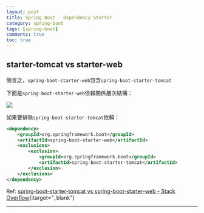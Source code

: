 ```yaml
---
layout: post
title: Spring Boot - Dependency Starter
category: spring-boot
tags: [spring-boot]
comments: true
toc: true
---
```


## starter-tomcat vs starter-web

簡言之，`spring-boot-starter-web`包含`spring-boot-starter-tomcat`

下面是`spring-boot-starter-web`依賴關係層次結構：

![](https://www.hauchenglee.com/assets/images/spring-boot/spring-boot-starter-web-hierarchy.png)

如果要排除`spring-boot-starter-tomcat`依賴：

```xml
<dependency>
    <groupId>org.springframework.boot</groupId>
    <artifactId>spring-boot-starter-web</artifactId>
    <exclusions>
        <exclusion>
            <groupId>org.springframework.boot</groupId>
            <artifactId>spring-boot-starter-tomcat</artifactId>
        </exclusion>
    </exclusions>
</dependency>
```

Ref: [spring-boot-starter-tomcat vs spring-boot-starter-web - Stack Overflow](https://bit.ly/2SIn5tS){:target="_blank"}

---